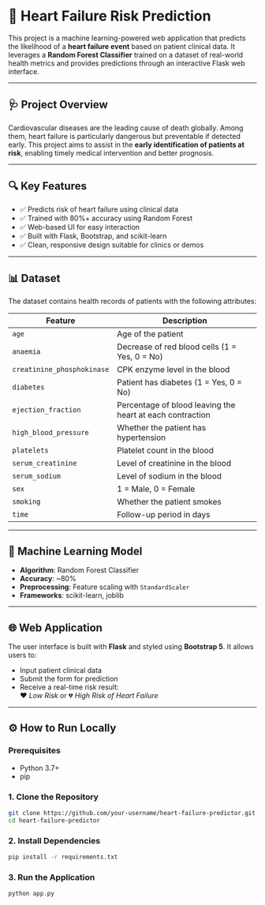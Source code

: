 # 💓 Heart Failure Risk Prediction

This project is a machine learning-powered web application that predicts the likelihood of a **heart failure event** based on patient clinical data. It leverages a **Random Forest Classifier** trained on a dataset of real-world health metrics and provides predictions through an interactive Flask web interface.

---

## 🩺 Project Overview

Cardiovascular diseases are the leading cause of death globally. Among them, heart failure is particularly dangerous but preventable if detected early. This project aims to assist in the **early identification of patients at risk**, enabling timely medical intervention and better prognosis.

---

## 🔍 Key Features

- ✅ Predicts risk of heart failure using clinical data
- ✅ Trained with 80%+ accuracy using Random Forest
- ✅ Web-based UI for easy interaction
- ✅ Built with Flask, Bootstrap, and scikit-learn
- ✅ Clean, responsive design suitable for clinics or demos

---

## 📊 Dataset

The dataset contains health records of patients with the following attributes:

| Feature | Description |
|--------|-------------|
| `age` | Age of the patient |
| `anaemia` | Decrease of red blood cells (1 = Yes, 0 = No) |
| `creatinine_phosphokinase` | CPK enzyme level in the blood |
| `diabetes` | Patient has diabetes (1 = Yes, 0 = No) |
| `ejection_fraction` | Percentage of blood leaving the heart at each contraction |
| `high_blood_pressure` | Whether the patient has hypertension |
| `platelets` | Platelet count in the blood |
| `serum_creatinine` | Level of creatinine in the blood |
| `serum_sodium` | Level of sodium in the blood |
| `sex` | 1 = Male, 0 = Female |
| `smoking` | Whether the patient smokes |
| `time` | Follow-up period in days |

---

## 🧠 Machine Learning Model

- **Algorithm**: Random Forest Classifier
- **Accuracy**: ~80%
- **Preprocessing**: Feature scaling with `StandardScaler`
- **Frameworks**: scikit-learn, joblib

---

## 🌐 Web Application

The user interface is built with **Flask** and styled using **Bootstrap 5**. It allows users to:

- Input patient clinical data
- Submit the form for prediction
- Receive a real-time risk result:  
  ❤️ *Low Risk* or 💔 *High Risk of Heart Failure*

---

## ⚙️ How to Run Locally

### Prerequisites

- Python 3.7+
- pip

### 1. Clone the Repository

```bash
git clone https://github.com/your-username/heart-failure-predictor.git
cd heart-failure-predictor
```
### 2. Install Dependencies

```bash
pip install -r requirements.txt
```

### 3. Run the Application 
```bash
python app.py
```
